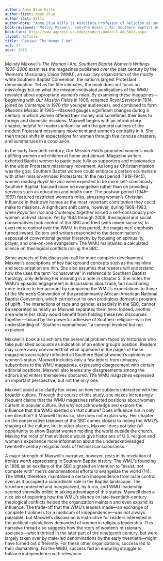 ```yaml
---
author: Anne Blue Wills
author-first: Anne Blue
author-last: Wills
author-note: "Anne Blue Wills is Associate Professor of Religion at Davidson College."
book-reviewed: "Melody Maxwell. <em>The Woman I Am: Southern Baptist Women’s Writings 1906–2006</em>. Tuscaloosa: The University of Alabama Press, 2014. 269 pp. ISBN 978-0-8173-1832-1."
book-link: http://www.uapress.ua.edu/product/Woman-I-Am,5821.aspx
layout: article
title: "Review: The Woman I Am"
vol: 17
year: 2015
...
```


Melody Maxwell’s *The Woman I Am: Southern Baptist Women’s Writings 1906–2006* examines the magazines published over the past century by the Women’s Missionary Union (WMU), an auxiliary organization of the mostly white Southern Baptist Convention, the nation’s largest Protestant denomination. Yet as the title intimates, the book does not focus on missiology but on what the mission-motivated publications of the WMU revealed about appropriate women’s roles. By examining these magazines—beginning with *Our Mission Fields* in 1906, renamed *Royal Service* in 1914, joined by *Contempo* in 1970 (for younger audiences), and combined to form *Missions Mosaic* in 1995—Maxwell gauges significant changes during a century in which women offered their money and sometimes their lives to foreign and domestic missions. Maxwell begins with an introductory chapter, helpful for readers unfamiliar with the general outlines of the modern Protestant missionary movement and women’s centrality in it. She then traces shifts in expectations for women through five concise chapters, and summarizes in a conclusion. 

In the early twentieth century, *Our Mission Fields* promoted women’s work uplifting women and children at home and abroad. Magazine writers exhorted Baptist women to participate fully as supporters and missionaries in the wider Protestant missionary movement. As long as Christian mission was the goal, Southern Baptist women could embrace a certain ecumenism with other mission-minded Protestants. In the next period (1919–1945), women reading *Royal Service* were expected to be more self-consciously Southern Baptist, focused more on evangelism rather than on providing services such as education and health care. The postwar period (1946–1967) featured restricted women’s roles, stressing women’s Christian influence in their own homes as the most important contribution they could make to missions. A significant shift came, however, during 1968–1983, when *Royal Service* and *Contempo* together voiced a self-consciously pro-woman, activist stance. Yet by 1984 through 2006, theological and social conservatives took control of the SBC and tried (with mixed success) to exert more control over the WMU. In this period, the magazines’ emphasis turned inward. Editors and writers responded to the denomination’s espousal of conventional gender hierarchy by focusing on spirituality, prayer, and one-on-one evangelism. The WMU maintained a calculated silence on theological conflicts roiling the SBC. 
	
Some aspects of this discussion call for more complete development. Maxwell’s descriptions of key background concepts such as the mainline and secularization are thin. She also assumes that readers will understand how she uses the term “conservative” in reference to Southern Baptist theology, only defining her meaning in a note in chapter 5. She notes the WMU’s episodic engagement in discussions about race, but could bring more texture to her account by comparing the WMU’s expectations to those of the Women’s Convention of the predominantly African-American National Baptist Convention, which carried out its own prodigious domestic program of uplift. The interactions of race and gender, especially in the SBC, cannot be separated as neatly as Maxwell separates them here. Indeed, another area where her study would benefit from holding these two discourses together—bound by the powerful adhesive of Southern religion—is in her understanding of “Southern womanhood,” a concept invoked but not explained. 

Maxwell’s book also exhibits the perennial problem faced by historians who take published accounts as indication of an entire group’s position. Readers may come away convinced that what appeared in the pages of these magazines accurately reflected all Southern Baptist women’s opinions on women’s status. Maxwell includes only a few letters from unhappy subscribers to the WMU magazines, expressing disagreement with certain editorial positions. Maxwell also leaves any disagreements among the editors and writers themselves obscured. The WMU magazines expressed an important perspective, but not the only one.  

Maxwell could also clarify her views on how her subjects interacted with the broader culture. Through the course of this study, she makes increasingly frequent claims that the WMU magazines reflected positions about women current in popular culture. But why not acknowledge and explore the influence that the WMU exerted on that culture? Does influence run in only one direction? If Maxwell thinks so, she does not explain why. Her chapter on the conservative takeover of the SBC comes closest to noting the WMU’s shaping of the culture, but in other places, Maxwell does not take full opportunity to show Baptist women molding the world outside the church. Making the most of that evidence would give historians of U.S. religion and women’s experience more information about the underacknowledged twentieth-century religious roots of feminist consciousness. 

A major strength of Maxwell’s narrative, however, rests in its revelation of ironies worth appreciating in Southern Baptist history. The WMU’s founding in 1888 as an auxiliary of the SBC signaled an intention to “assist, not compete with” men’s denominational efforts to evangelize the world (14). The WMU, therefore, maintained a certain independence from male control even as it occupied a subordinate role in the Baptist landscape. The structure protected and marginalized, by turns, and WMU leadership seemed shrewdly politic in taking advantage of this status. Maxwell does a nice job of exploring how the WMU’s silence on late-twentieth-century theological conflicts helped the organization maintain and even expand its influence. The trade-off that the WMU’s leaders made—an exchange of complete frankness for a modicum of independence—was not always palatable, but Maxwell’s discussion is instructive for readers interested in the political calculations demanded of women in religious leadership. This narrative thread also suggests how the story of women’s missionary societies—which thrived in the later part of the nineteenth century, but were largely taken over by male-led denominations by the early twentieth—might have turned out differently. For these other organizations, success led to their dismantling. For the WMU, success fed an enduring struggle to balance independence with relevance.
